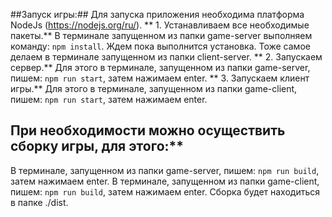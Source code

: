 ##Запуск игры:##
Для запуска приложения необходима платформа NodeJs (https://nodejs.org/ru/).
** 1. Устанавливаем все необходимые пакеты.** 
   В терминале запущенном из папки game-server выполняем команду: `npm install`. Ждем пока выполнится установка.
   Тоже самое делаем в терминале запущенном из папки client-server.
** 2. Запускаем сервер.** 
Для этого в терминале, запущенном из папки game-server, пишем: `npm run start`, затем нажимаем enter.
** 3. Запускаем клиент игры.** 
Для этого в терминале, запущенном из папки game-client, пишем: `npm run start`, затем нажимаем enter.
## При необходимости можно осуществить сборку игры, для этого:**
В терминале, запущенном из папки game-server, пишем: `npm run build`, затем нажимаем enter.
В терминале, запущенном из папки game-client, пишем: `npm run build`, затем нажимаем enter.
Сборка будет находиться в папке ./dist.